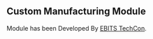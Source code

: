 Custom Manufacturing Module
--------------------------

Module has been Developed By <a href="http://www.ebitstechcon.com">EBITS TechCon</a>.



